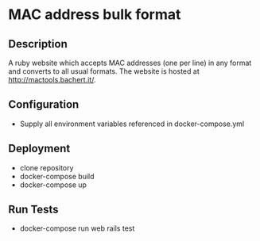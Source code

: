 # MAC address bulk format

## Description
A ruby website which accepts MAC addresses (one per line) in any format and converts to all usual formats. The website is hosted at http://mactools.bachert.it/.

## Configuration
- Supply all environment variables referenced in docker-compose.yml

## Deployment
- clone repository
- docker-compose build
- docker-compose up

## Run Tests
- docker-compose run web rails test
